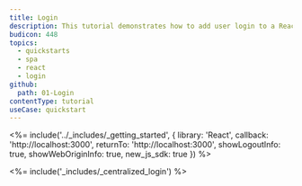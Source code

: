 ```yaml
---
title: Login
description: This tutorial demonstrates how to add user login to a React application using Auth0.
budicon: 448
topics:
  - quickstarts
  - spa
  - react
  - login
github:
  path: 01-Login
contentType: tutorial
useCase: quickstart
---
```

<!-- markdownlint-disable MD034 MD041 -->

<%= include('../_includes/_getting_started', { library: 'React', callback: 'http://localhost:3000', returnTo: 'http://localhost:3000', showLogoutInfo: true, showWebOriginInfo: true, new_js_sdk: true }) %>

<%= include('_includes/_centralized_login') %>
